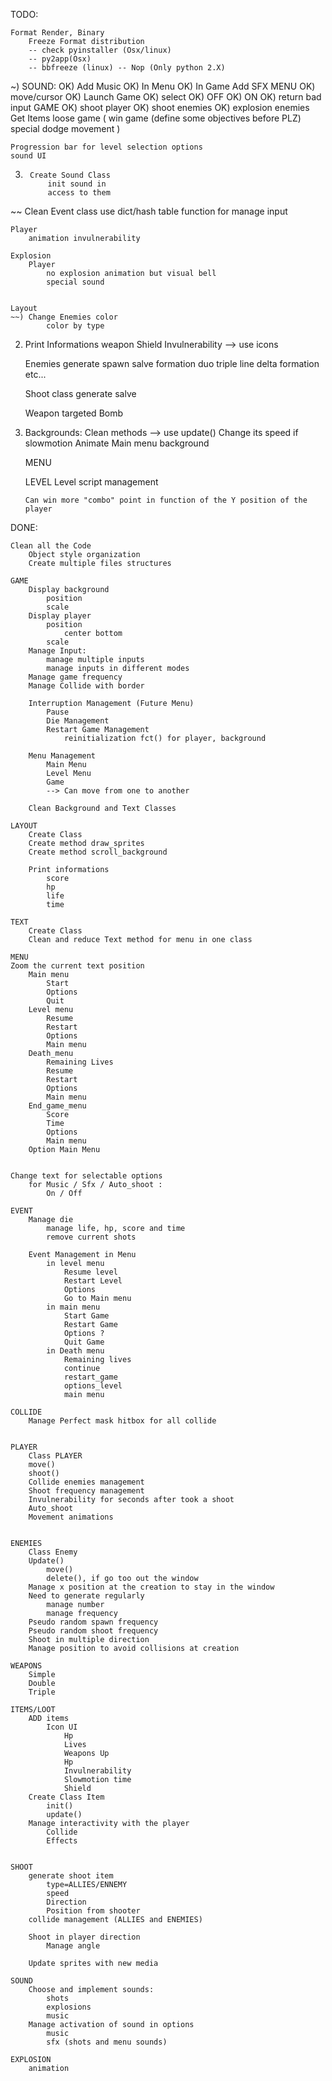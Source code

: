 
TODO:

	Format Render, Binary
		Freeze Format distribution		
		-- check pyinstaller (Osx/linux)
		-- py2app(Osx)
		-- bbfreeze (linux) -- Nop (Only python 2.X)


~)	SOUND:
OK)		Add Music
OK)			In Menu
OK)			In Game
		Add SFX
			MENU
OK)				move/cursor
OK)				Launch Game
OK)				select
OK)				OFF
OK)				ON
OK)				return
				bad input
			GAME
OK)				shoot player
OK)				shoot enemies
OK)				explosion enemies
				Get Items
				loose game
				(
					win game (define some objectives before PLZ)
					special dodge movement
				)


	Progression bar for level selection options
	sound UI

3)		Create Sound Class
			init sound in
			access to them

~~	Clean Event class
		use dict/hash table function for manage input

	Player
		animation invulnerability

	Explosion
		Player
			no explosion animation but visual bell
			special sound


	Layout
	~~) Change Enemies color
			color by type


2)	Print Informations
		weapon
		Shield
		Invulnerability
		--> use icons

	Enemies
		generate spawn salve formation
			duo
			triple
			line
			delta formation
			etc...

	Shoot class
		generate salve

	Weapon
		targeted
		Bomb

1)	Backgrounds:
		Clean methods
			--> use update()
			Change its speed if slowmotion
		Animate Main menu background

	MENU

	LEVEL
		Level script management

		Can win more "combo" point in function of the Y position of the player


<!--
################################################################################
################################################################################
################################################################################
-->

DONE:

	Clean all the Code
		Object style organization
		Create multiple files structures

	GAME
		Display background
			position
			scale
		Display player
			position
				center bottom
			scale
		Manage Input:
			manage multiple inputs
			manage inputs in different modes
		Manage game frequency
		Manage Collide with border

		Interruption Management (Future Menu)
			Pause
			Die Management
			Restart Game Management
				reinitialization fct() for player, background

		Menu Management
			Main Menu
			Level Menu
			Game
			--> Can move from one to another

		Clean Background and Text Classes

	LAYOUT
		Create Class
		Create method draw_sprites
		Create method scroll_background

		Print informations
			score
			hp
			life
			time

	TEXT
		Create Class
		Clean and reduce Text method for menu in one class

	MENU
	Zoom the current text position
		Main menu
			Start
			Options
			Quit
		Level menu
			Resume
			Restart
			Options
			Main menu
		Death_menu
			Remaining Lives
			Resume
			Restart
			Options
			Main menu
		End_game_menu
			Score
			Time
			Options
			Main menu
		Option Main Menu


	Change text for selectable options
		for Music / Sfx / Auto_shoot :
			On / Off

	EVENT
		Manage die
			manage life, hp, score and time
			remove current shots

		Event Management in Menu
			in level menu
				Resume level
				Restart Level
				Options
				Go to Main menu
			in main menu
				Start Game
				Restart Game
				Options ?
				Quit Game
			in Death menu
				Remaining lives
				continue
				restart_game
				options_level
				main menu

	COLLIDE
		Manage Perfect mask hitbox for all collide


	PLAYER
		Class PLAYER
		move()
		shoot()
		Collide enemies management
		Shoot frequency management
		Invulnerability for seconds after took a shoot
		Auto_shoot
		Movement animations


	ENEMIES
		Class Enemy
		Update()
			move()
			delete(), if go too out the window
		Manage x position at the creation to stay in the window
		Need to generate regularly
			manage number
			manage frequency
		Pseudo random spawn frequency
		Pseudo random shoot frequency
		Shoot in multiple direction
		Manage position to avoid collisions at creation

	WEAPONS
		Simple
		Double
		Triple

	ITEMS/LOOT
		ADD items
			Icon UI
				Hp
				Lives
				Weapons Up
				Hp
				Invulnerability
				Slowmotion time
				Shield
		Create Class Item
			init()
			update()
		Manage interactivity with the player
			Collide
			Effects


	SHOOT
		generate shoot item
			type=ALLIES/ENNEMY
			speed
			Direction
			Position from shooter
		collide management (ALLIES and ENEMIES)

		Shoot in player direction
			Manage angle

		Update sprites with new media

	SOUND
		Choose and implement sounds:
			shots
			explosions
			music
		Manage activation of sound in options
			music
			sfx (shots and menu sounds)

	EXPLOSION
		animation
